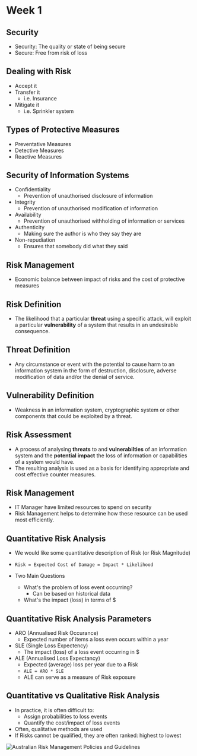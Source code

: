 # Week 1

## Security

- Security: The quality or state of being secure
- Secure: Free from risk of loss

## Dealing with Risk

- Accept it
- Transfer it
    - i.e. Insurance
- Mitigate it
    - i.e. Sprinkler system

## Types of Protective Measures

- Preventative Measures
- Detective Measures
- Reactive Measures 
## Security of Information Systems

- Confidentiality
    - Prevention of unauthorised disclosure of information
- Integrity
    - Prevention of unauthorised modification of information
- Availability
    - Prevention of unauthorised withholding of information or services
- Authenticity
    - Making sure the author is who they say they are
- Non-repudiation
    - Ensures that somebody did what they said

## Risk Management

- Economic balance between impact of risks and the cost of protective measures

## Risk Definition

- The likelihood that a particular __threat__ using a specific attack, will exploit a particular __vulnerability__ of a system that results in an undesirable consequence.

## Threat Definition

- Any circumstance or event with the potential to cause harm to an information system in the form of destruction, disclosure, adverse modification of data and/or the denial of service.

## Vulnerability Definition

- Weakness in an information system, cryptographic system or other components that could be exploited by a threat.

## Risk Assessment

- A process of analysing __threats__ to and __vulnerabilties__ of an information system and the __potential impact__ the loss of information or capabilities of a system would have. 
- The resulting analysis is used as a basis for identifying appropriate and cost effective counter measures.

## Risk Management

- IT Manager have limited resources to spend on security
- Risk Management helps to determine how these resource can be used most efficiently.

## Quantitative Risk Analysis

- We would like some quantitative description of Risk (or Risk Magnitude)
- `Risk = Expected Cost of Damage = Impact * Likelihood`

- Two Main Questions
    - What's the problem of loss event occurring?
        - Can be based on historical data
    - What's the impact (loss) in terms of $

## Quantitative Risk Analysis Parameters

- ARO (Annualised Risk Occurance)
    - Expected number of items a loss even occurs within a year
- SLE (Single Loss Expectency)
    - The impact (loss) of a loss event occurring in $
- ALE (Annualised Loss Expectancy)
    - Expected (average) loss per year due to a Risk
    - `ALE = ARO * SLE`
    - ALE can serve as a measure of Risk exposure

## Quantitative vs Qualitative Risk Analysis
- In practice, it is often difficult to:
    - Assign probabilities to loss events
    - Quantify the cost/impact of loss events
- Often, qualitative methods are used
- If Risks cannot be qualified, they are often ranked: highest to lowest

![Australian Risk Management Policies and Guidelines](resources/us_risk_policies.png)

